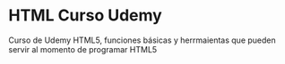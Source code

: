 # HTML Curso Udemy
 Curso de Udemy HTML5, funciones básicas y herrmaientas que pueden servir al momento de programar HTML5
